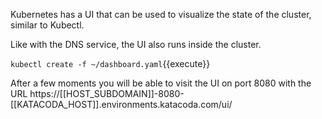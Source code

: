 Kubernetes has a UI that can be used to visualize the state of the cluster, similar to Kubectl.

Like with the DNS service, the UI also runs inside the cluster.

`
kubectl create -f ~/dashboard.yaml
`{{execute}}

After a few moments you will be able to visit the UI on port 8080 with the URL https://[[HOST_SUBDOMAIN]]-8080-[[KATACODA_HOST]].environments.katacoda.com/ui/
